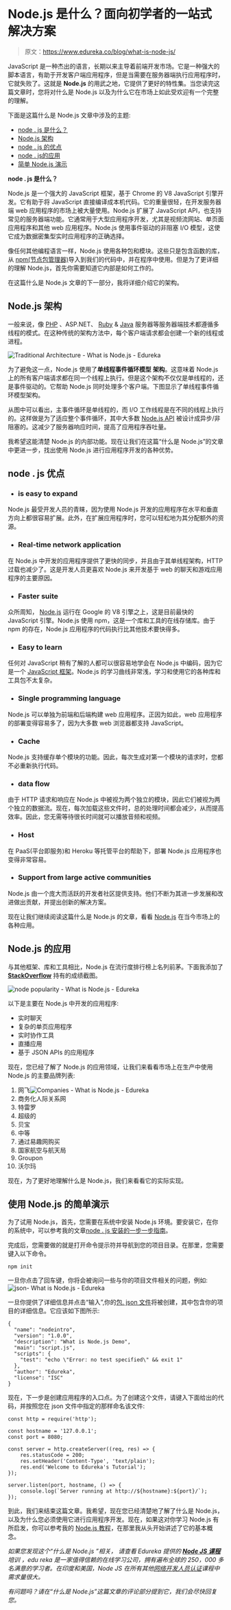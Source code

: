 # Node.js 是什么？面向初学者的一站式解决方案

> 原文：<https://www.edureka.co/blog/what-is-node-js/>

JavaScript 是一种杰出的语言，长期以来主导着前端开发市场。它是一种强大的脚本语言，有助于开发客户端应用程序，但是当需要在服务器端执行应用程序时，它就失败了。这就是 **Node.js** 的用武之地，它提供了更好的特性集。当您读完这篇文章时，您将对什么是 Node.js 以及为什么它在市场上如此受欢迎有一个完整的理解。

下面是这篇什么是 Node.js 文章中涉及的主题:

*   [node . js 是什么？](#node.js)
*   [Node.js 架构](#architecture)
*   [node . js 的优点](#advantages)
*   [node . js的应用](#applications)
*   [简单 Node.js 演示](#demo)

**node . js 是什么？**

Node.js 是一个强大的 JavaScript 框架，基于 Chrome 的 V8 JavaScript 引擎开发。它有助于将 JavaScript 直接编译成本机代码。它的重量很轻，在开发服务器端 web 应用程序的市场上被大量使用。Node.js 扩展了 JavaScript API，也支持常见的服务器端功能。它通常用于大型应用程序开发，尤其是视频流网站、单页面应用程序和其他 web 应用程序。Node.js 使用事件驱动的非阻塞 I/O 模型，这使它成为数据密集型实时应用程序的正确选择。

像任何其他编程语言一样，Node.js 使用各种包和模块。这些只是包含函数的库，从 [npm(节点包管理器)](https://www.edureka.co/blog/node-js-npm-tutorial/)导入到我们的代码中，并在程序中使用。但是为了更详细的理解 Node.js，首先你需要知道它内部是如何工作的。

在这篇什么是 Node.js 文章的下一部分，我将详细介绍它的架构。

## **Node.js 架构**

一般来说，像 [PHP](https://www.edureka.co/blog/php-tutorial-for-beginners/) 、ASP.NET、 [Ruby](https://www.edureka.co/blog/ruby-on-rails-tutorial/) & [Java](https://www.edureka.co/blog/java-tutorial/) 服务器等服务器端技术都遵循多线程的模式。在这种传统的架构方法中，每个客户端请求都会创建一个新的线程或进程。

![Traditional Architecture - What is Node.js - Edureka](img/2423eb460241b31586619b09535e8374.png)

为了避免这一点，Node.js 使用了**单线程事件循环模型** **架构**。这意味着 Node.js 上的所有客户端请求都在同一个线程上执行。但是这个架构不仅仅是单线程的，还是事件驱动的。它帮助 Node.js 同时处理多个客户端。下图显示了单线程事件循环模型架构。

从图中可以看出，主事件循环是单线程的，而 I/O 工作线程是在不同的线程上执行的。这样做是为了适应整个事件循环，其中大多数 [Node.js API](https://www.edureka.co/blog/rest-api-with-node-js/) 被设计成异步/非阻塞的。这减少了服务器响应时间，提高了应用程序吞吐量。

我希望这能清楚 Node.js 的内部功能。现在让我们在这篇“什么是 Node.js”的文章中更进一步，找出使用 Node.js 进行应用程序开发的各种优势。

## **node . js 优点**

*   ### **is easy to expand**

Node.js 最受开发人员的青睐，因为使用 Node.js 开发的应用程序在水平和垂直方向上都很容易扩展。此外，在扩展应用程序时，您可以轻松地为其分配额外的资源。

*   ### **Real-time network application**

在 Node.js 中开发的应用程序提供了更快的同步，并且由于其单线程架构，HTTP 过载也减少了。这是开发人员更喜欢 Node.js 来开发基于 web 的聊天和游戏应用程序的主要原因。

*   ### **Faster suite**

众所周知， [Node.js](https://www.edureka.co/blog/node-js-docker-tutorial/) 运行在 Google 的 V8 引擎之上，这是目前最快的 JavaScript 引擎。Node.js 使用 npm，这是一个库和工具的在线存储库。由于 npm 的存在，Node.js 应用程序的代码执行比其他技术要快得多。

*   ### **Easy to learn**

任何对 JavaScript 稍有了解的人都可以很容易地学会在 Node.js 中编码，因为它是一个 [JavaScript 框架](https://www.edureka.co/blog/top-10-javascript-frameworks/)。Node.js 的学习曲线非常浅，学习和使用它的各种库和工具包不太复杂。

*   ### **Single programming language**

Node.js 可以单独为前端和后端构建 web 应用程序。正因为如此，web 应用程序的部署变得容易多了，因为大多数 web 浏览器都支持 JavaScript。

*   ### **Cache**

Node.js 支持缓存单个模块的功能。因此，每次生成对第一个模块的请求时，您都不必重新执行代码。

*   ### **data flow**

由于 HTTP 请求和响应在 Node.js 中被视为两个独立的模块，因此它们被视为两个独立的数据流。现在，每次加载这些文件时，总的处理时间都会减少，从而提高效率。因此，您无需等待很长时间就可以播放音频和视频。

*   ### **Host**

在 PaaS(平台即服务)和 Heroku 等托管平台的帮助下，部署 Node.js 应用程序也变得非常容易。

*   ### **Support from large active communities**

Node.js 由一个庞大而活跃的开发者社区提供支持。他们不断为其进一步发展和改进做出贡献，并提出创新的解决方案。

现在让我们继续阅读这篇什么是 Node.js 的文章，看看 [Node.js](https://www.edureka.co/blog/node-js-mysql-tutorial/) 在当今市场上的各种应用。

## Node.js 的应用

与其他框架、库和工具相比，Node.js 在流行度排行榜上名列前茅。下面我添加了 **[StackOverflow](https://insights.stackoverflow.com/survey/2018?source=post_page)** 持有的成绩截图。

![node popularity - What is Node.js - Edureka](img/78e54c63b4a2ce4d7c7040aa5cd3f981.png)

以下是主要在 Node.js 中开发的应用程序:

*   实时聊天
*   复杂的单页应用程序
*   实时协作工具
*   直播应用
*   基于 JSON APIs 的应用程序

现在，您已经了解了 Node.js 的应用领域，让我们来看看市场上在生产中使用 Node.js 的主要品牌列表:

1.  网飞![Companies - What is Node.js - Edureka](img/852cdaf8bf1e925a21ce0e70e9717f50.png)
2.  商务化人际关系网
3.  特雷罗
4.  超级的
5.  贝宝
6.  中等
7.  通过易趣网购买
8.  国家航空与航天局
9.  Groupon
10.  沃尔玛

现在，为了更好地理解什么是 Node.js，我们来看看它的实际实现。

## **使用 Node.js 的简单演示**

为了试用 Node.js，首先，您需要在系统中安装 Node.js 环境。要安装它，在你的系统中，可以参考我的文章[node . js 安装的一步一步指南](https://www.edureka.co/blog/node-js-installation/)。

完成后，您需要做的就是打开命令提示符并导航到您的项目目录。在那里，您需要键入以下命令。

```
npm init
```

一旦你点击了回车键，你将会被询问一些与你的项目文件相关的问题，例如:![json- What is Node.js - Edureka](img/12f3c0437c87068619928e675e5857cf.png)

一旦你提供了详细信息并点击“输入”,你的[包. json 文件](https://www.edureka.co/blog/node-js-npm-tutorial/#jsonfile)将被创建，其中包含你的项目的详细信息。它应该如下图所示:

```
{
  "name": "nodeintro",
  "version": "1.0.0",
  "description": "What is Node.js Demo",
  "main": "script.js",
  "scripts": {
    "test": "echo \"Error: no test specified\" && exit 1"
  },
  "author": "Edureka",
  "license": "ISC"
}

```

现在，下一步是创建应用程序的入口点。为了创建这个文件，请键入下面给出的代码，并按照您在 json 文件中指定的那样命名该文件:

```
const http = require('http');

const hostname = '127.0.0.1';
const port = 8080;

const server = http.createServer((req, res) => {
    res.statusCode = 200;
    res.setHeader('Content-Type', 'text/plain');
    res.end('Welcome to Edureka's Tutorial');
});

server.listen(port, hostname, () => {
    console.log(`Server running at http://${hostname}:${port}/`);
});
```

到此，我们来结束这篇文章。我希望，现在您已经清楚地了解了什么是 Node.js，以及为什么您必须使用它进行应用程序开发。现在，如果这对你学习 Node.js 有所启发，你可以参考我的 [Node.js 教程](https://www.edureka.co/blog/nodejs-tutorial/)，在那里我从头开始讲述了它的基本概念。

*如果您发现这个“*什么是 Node.js** *”相关，* *请查看 Edureka 提供的 [**Node JS 课程**](https://www.edureka.co/nodejs-certification-training) 培训* *，edu reka 是一家值得信赖的在线学习公司，拥有遍布全球的 250，000 多名满意的学习者。在印度和美国，Node JS 在所有其他[网络开发人员认证](https://www.edureka.co/complete-web-developer)课程中需求量很大。*

*有问题吗？请在“什么是 Node.js”这篇文章的评论部分提到它，我们会尽快回复您。*